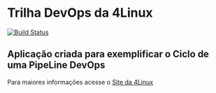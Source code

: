 # Trilha DevOps da 4Linux

<!-- Altere a Flag abaixo com sua URL do Travis -->
[![Build Status](https://travis-ci.org/mamorandim/DevOpsLab-HelloWorld.svg?branch=master)](https://travis-ci.org/mamorandim/DevOpsLab-HelloWorld)

## Aplicação criada para exemplificar o Ciclo de uma PipeLine DevOps


Para maiores informações acesse o [Site da 4Linux](https://www.4linux.com.br/cursos/devops)
